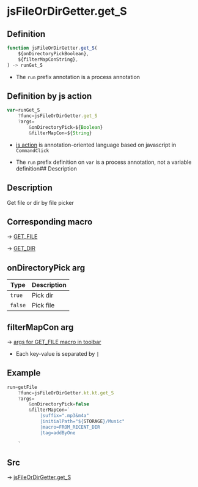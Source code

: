 # jsFileOrDirGetter.get_S

## Definition

```js.js
function jsFileOrDirGetter.get_S(
	${onDirectoryPickBoolean},
	${filterMapConString},
) -> runGet_S
```

- The `run` prefix annotation is a process annotation
## Definition by js action

```js.js
var=runGet_S
	?func=jsFileOrDirGetter.get_S
	?args=
		&onDirectoryPick=${Boolean}
		&filterMapCon=${String}
```

- [js action](#) is annotation-oriented language based on javascript in `CommandClick`

- The `run` prefix definition on `var` is a process annotation, not a variable definition## Description

## Description

Get file or dir by file picker

## Corresponding macro

-> [GET_FILE](https://github.com/puutaro/CommandClick/blob/master/md/developer/js_action/js_action_macro_for_toolbar.md#get_file)

-> [GET_DIR](https://github.com/puutaro/CommandClick/blob/master/md/developer/js_action/js_action_macro_for_toolbar.md#get_dir)

## onDirectoryPick arg

| Type        | Description                               |
|-------------|------------------------------------------|
| `true` | Pick dir |
| `false` | Pick file |

## filterMapCon arg

-> [args for GET_FILE macro in toolbar](https://github.com/puutaro/CommandClick/blob/master/md/developer/js_action/js_action_macro_for_toolbar.md#args-for-get_file)

- Each key-value is separated by `|`

## Example

```js.js
run=getFile
    ?func=jsFileOrDirGetter.kt.kt.get_S
    ?args=
        &onDirectoryPick=false
        &filterMapCon=`
            |suffix=".mp3&m4a"
            |initialPath="${STORAGE}/Music"
            |macro=FROM_RECENT_DIR
            |tag=addByOne
```
        `


## Src

-> [jsFileOrDirGetter.get_S](https://github.com/puutaro/CommandClick/blob/master/app/src/main/java/com/puutaro/commandclick/fragment_lib/terminal_fragment/js_interface/toolbar/JsFileOrDirGetter.kt#L31)


